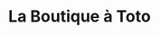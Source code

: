 ---
title: "La Boutique à Toto"
url: /chateauneuf-sur-charente/la-boutique-a-toto/
shop: vêtements
---